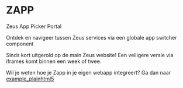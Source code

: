 # ZAPP

Zeus App Picker Portal

Ontdek en navigeer tussen Zeus services via een globale app switcher component

Sinds kort uitgerold op de main Zeus website! Een veiligere versie via iframes komt binnen een week of twee.

Wil je weten hoe je Zapp in je eigen webapp integreert? Ga dan naar [example_plainhtml5](https://git.zeus.gent/roparet/zapp/src/branch/main/example_plainhtml5)